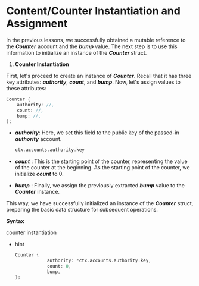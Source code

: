 # Content/**Counter Instantiation and Assignment**

In the previous lessons, we successfully obtained a mutable reference to the ***Counter*** account and the ***bump*** value. The next step is to use this information to initialize an instance of the ***Counter*** struct.

1. **Counter Instantiation**

First, let's proceed to create an instance of ***Counter***. Recall that it has three key attributes: ***authority***, ***count***, and ***bump***. Now, let's assign values to these attributes:

```rust
Counter {
    authority: //,
    count: //,
    bump: //,
};
```

- ***authority***: Here, we set this field to the public key of the passed-in ***authority*** account.
    
    ```rust
    ctx.accounts.authority.key
    ```
    
- ***count*** : This is the starting point of the counter, representing the value of the counter at the beginning. As the starting point of the counter, we initialize ***count*** to 0.
- ***bump*** : Finally, we assign the previously extracted ***bump*** value to the ***Counter*** instance.

This way, we have successfully initialized an instance of the ***Counter*** struct, preparing the basic data structure for subsequent operations.

**Syntax**

counter instantiation

- hint
    
    ```rust
    Counter {
                authority: *ctx.accounts.authority.key,
                count: 0,
                bump,
    };
    ```